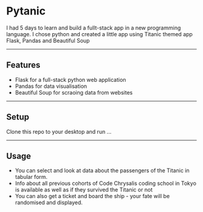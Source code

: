 Pytanic
============

I had 5 days to learn and build a fullt-stack app in a new programming language. I chose python and created a little app using 
Titanic themed app Flask, Pandas and Beautiful Soup

---


## Features
- Flask for a full-stack python web application
- Pandas for data visualisation
- Beautiful Soup for scraoing data from websites

---

## Setup
Clone this repo to your desktop and run ...


---

## Usage

- You can select and look at data about the passengers of the Titanic in tabular form.
- Info about all previous cohorts of Code Chrysalis coding school in Tokyo is available as well as if they survived the       Titanic or not
- You can also get a ticket and board the ship - your fate will be randomised and displayed.




